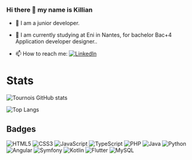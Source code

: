 ### Hi there 👋 my name is Killian

- 🌱 I am a junior developer.

- 🔭 I am currently studying at Eni in Nantes, for bachelor Bac+4 Application developer designer..

- 📫 How to reach me:
[![LinkedIn](https://img.shields.io/badge/linkedin-%230077B5.svg?style=&logo=linkedin&logoColor=white)](https://www.linkedin.com/in/killian-sieniski-371846194)

# Stats
![Tournois GitHub stats](https://github-readme-stats.vercel.app/api?username=Killiansb&show_icons=true&theme=merko) 

![Top Langs](https://github-readme-stats.vercel.app/api/top-langs/?username=Killiansb&hide_progress=true)


## Badges
![HTML5](https://img.shields.io/badge/HTML5-E34F26?style=&logo=html5&logoColor=white)
![CSS3](https://img.shields.io/badge/CSS3-1572B6?style=&logo=css3&logoColor=white)
![JavaScript](https://img.shields.io/badge/javascript-%23323330.svg?style=&logo=javascript&logoColor=%23F7DF1E)
![TypeScript](https://img.shields.io/badge/typescript-%23007ACC.svg?style=&logo=typescript&logoColor=white)
![PHP](https://img.shields.io/badge/PHP-777BB4?style=&logo=php&logoColor=white)
![Java](https://img.shields.io/badge/java-%23ED8B00.svg?style=&logo=openjdk&logoColor=white)
![Python](https://img.shields.io/badge/python-3670A0?style=&logo=python&logoColor=ffdd54)
![Angular](https://img.shields.io/badge/angular-%23DD0031.svg?style=&logo=angular&logoColor=white)
![Symfony](https://img.shields.io/badge/symfony-%23323330.svg?style=&logo=symfony&logoColor=%B0B0B0)
![Kotlin](https://img.shields.io/badge/kotlin-%237F52FF.svg?style=&logo=kotlin&logoColor=white)
![Flutter](https://img.shields.io/badge/flutter-%26ADDF.svg?style=&logo=flutter&logoColor=white)
![MySQL](https://img.shields.io/badge/MySQL-005C84?style=&logo=mysql&logoColor=white)
